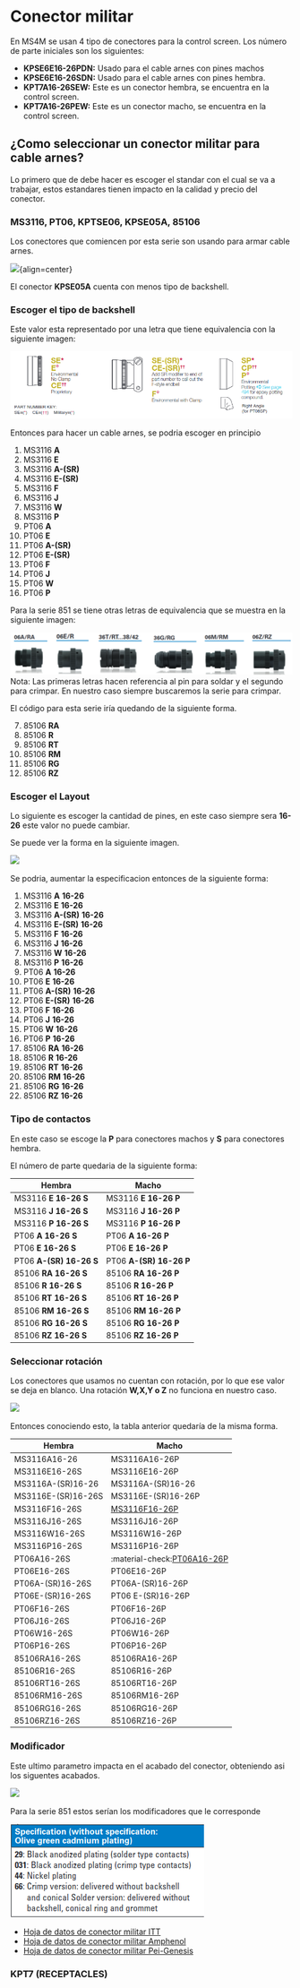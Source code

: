 # Conector militar
En MS4M se usan 4 tipo de conectores para la control screen. Los número de parte iniciales son los siguientes:

* **KPSE6E16-26PDN:** Usado para el cable arnes con pines machos
* **KPSE6E16-26SDN:** Usado para el cable arnes con pines hembra.
* **KPT7A16-26SEW:** Este es un conector hembra, se encuentra en la control screen.
* **KPT7A16-26PEW:** Este es un conector macho, se encuentra en la control screen.

## ¿Como seleccionar un conector militar para cable arnes?

Lo primero que de debe hacer es escoger el standar con el cual se va a trabajar, estos estandares tienen impacto en la calidad y precio del conector.

### MS3116, PT06, KPTSE06, KPSE05A, 85106
Los conectores que comiencen por esta serie son usando para armar cable arnes.

![](../assets/img/conector_militar_2.png){align=center}


El conector **KPSE05A** cuenta con menos tipo de backshell.

### Escoger el tipo de backshell

Este valor esta representado por una letra que tiene equivalencia con la siguiente imagen:

![](../assets/img/conector_militar_3.png)

Entonces para hacer un cable arnes, se podria escoger en principio

1. MS3116 **A**  
2. MS3116 **E**
3. MS3116 **A-(SR)**
4. MS3116 **E-(SR)**  
5. MS3116 **F**
6. MS3116 **J**
7. MS3116 **W**
8. MS3116 **P**
9. PT06 **A**
10. PT06 **E**
11. PT06 **A-(SR)**
12. PT06 **E-(SR)**
13. PT06 **F**
14. PT06 **J**
15. PT06 **W**
16. PT06 **P**

Para la serie 851 se tiene otras letras de equivalencia que se muestra en la siguiente imagen:

![](../assets/img/conector_militar_8.png)
Nota: Las primeras letras hacen referencia al pin para soldar y el segundo para crimpar. En nuestro caso siempre buscaremos 
la serie para crimpar.

El código para esta serie iría quedando de la siguiente forma.

7. 85106 **RA**
8. 85106 **R**
9. 85106 **RT**
10. 85106 **RM**
11. 85106 **RG**
12. 85106 **RZ**

### Escoger el Layout

Lo siguiente es escoger la cantidad de pines, en este caso siempre sera **16-26** este valor no puede cambiar.

Se puede ver la forma en la siguiente imagen.

![](../assets/img/conector_militar_4.png)

Se podria, aumentar la especificacion entonces de la siguiente forma:

1. MS3116 **A** **16-26**
2. MS3116 **E** **16-26**
3. MS3116 **A-(SR)** **16-26**
4. MS3116 **E-(SR)** **16-26**
5. MS3116 **F** **16-26**
6. MS3116 **J** **16-26**
7. MS3116 **W** **16-26**
8. MS3116 **P** **16-26**
9. PT06 **A** **16-26**
10. PT06 **E** **16-26**
11. PT06 **A-(SR)** **16-26**
12. PT06 **E-(SR)** **16-26**
13. PT06 **F** **16-26**
14. PT06 **J** **16-26**
15. PT06 **W** **16-26**
16. PT06 **P** **16-26**
17. 85106 **RA** **16-26**
18. 85106 **R** **16-26**
19. 85106 **RT** **16-26**
20. 85106 **RM** **16-26**
21. 85106 **RG** **16-26**
22. 85106 **RZ** **16-26**


### Tipo de contactos

En este caso se escoge la **P** para conectores machos y **S** para conectores hembra.

El número de parte quedaria de la siguiente forma:

| **Hembra**                 | **Macho**                  |
|------------------------|------------------------|
| MS3116 **E** **16-26** **S**  | MS3116 **E** **16-26** **P** |
| MS3116 **J** **16-26** **S**  | MS3116 **J** **16-26** **P** |
| MS3116 **P** **16-26** **S**  |  MS3116 **P** **16-26** **P**|
| PT06 **A** **16-26** **S**    | PT06 **A** **16-26** **P**|
| PT06 **E** **16-26** **S**    |PT06 **E** **16-26** **P**|
|PT06 **A-(SR)** **16-26** **S**|PT06 **A-(SR)** **16-26** **P**|
|85106 **RA** **16-26** **S**    |85106 **RA** **16-26** **P**|
|85106 **R** **16-26** **S**    |85106 **R** **16-26** **P**|
|85106 **RT** **16-26** **S**    |85106 **RT** **16-26** **P**|
|85106 **RM** **16-26** **S**    |85106 **RM** **16-26** **P**|
|85106 **RG** **16-26** **S**    |85106 **RG** **16-26** **P**|
|85106 **RZ** **16-26** **S**    |85106 **RZ** **16-26** **P**|


### Seleccionar rotación

Los conectores que usamos no cuentan con rotación, por lo que ese valor se deja en blanco. Una rotación **W,X,Y o Z** no funciona en nuestro caso.

![](../assets/img/conector_militar_5.png)

Entonces conociendo esto, la tabla anterior quedaría de la misma forma.

| **Hembra**                 | **Macho**                  |
|------------------------|------------------------|
|MS3116A16-26        |MS3116A16-26P |
|MS3116E16-26S       |MS3116E16-26P |
|MS3116A-(SR)16-26   |MS3116A-(SR)16-26|
|MS3116E-(SR)16-26S  |MS3116E-(SR)16-26P|
|MS3116F16-26S   |[MS3116F16-26P](https://renhotecpro.com/product/mil-dtl-26482-series-1-connectorms3116f16-26p-male-cable-mount-plug26-pin-solder) |
|MS3116J16-26S   |MS3116J16-26P|
|MS3116W16-26S   |MS3116W16-26P|
|MS3116P16-26S   |MS3116P16-26P|
|PT06A16-26S     |:material-check:[PT06A16-26P](https://www.mouser.pe/ProductDetail/Amphenol-Industrial/PT06A-16-26P?qs=uCWFCIOkExB4L%2FJfgtqFFg%3D%3D)|
|PT06E16-26S     |PT06E16-26P|
|PT06A-(SR)16-26S|PT06A-(SR)16-26P|
|PT06E-(SR)16-26S|PT06 E-(SR)16-26P|
|PT06F16-26S     |PT06F16-26P|
|PT06J16-26S     |PT06J16-26P|
|PT06W16-26S     |PT06W16-26P|
|PT06P16-26S     |PT06P16-26P|
|85106RA16-26S   |85106RA16-26P|
|85106R16-26S    |85106R16-26P|
|85106RT16-26S   |85106RT16-26P|
|85106RM16-26S   |85106RM16-26P|
|85106RG16-26S   |85106RG16-26P|
|85106RZ16-26S   |85106RZ16-26P|

### Modificador

Este ultimo parametro impacta en el acabado del conector, obteniendo asi los siguentes acabados.

![](../assets/img/conector_militar_6.png)

Para la serie 851 estos serían los modificadores que le corresponde

![](../assets/img/conector_militar_7.png) 




* [Hoja de datos de conector militar ITT](https://www.peigenesis.com/images/products/pdf/fullspec_can__kpse.pdf)
* [Hoja de datos de conector militar Amphenol](https://www.peigenesis.com/images/content/pei_tabs/amphenol/pt-ptse-series/new-thumbs/123-146_pt_series.pdf)
* [Hoja de datos de conector militar Pei-Genesis](https://www.peigenesis.com/images/content/pei_tabs/souriau/851-series/eaton-souriau-MILDTL26482-connector-851-catalog-en-us.pdf)







### KPT7 (RECEPTACLES)



